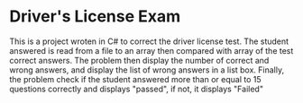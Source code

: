 # Driver's License Exam
This is a project wroten in C# to correct the driver license test.
The student answered is read from a file to an array then 
compared with array of the test correct answers. 
The problem then display the number of correct and wrong answers, 
and display the list of wrong answers in a list box.
Finally, the problem check if the student answered more than or equal to
15 questions correctly and displays "passed", if not, it displays "Failed"
